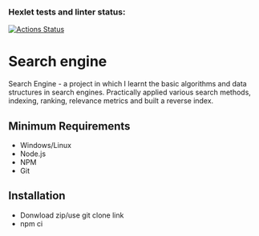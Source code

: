 ### Hexlet tests and linter status:
[![Actions Status](https://github.com/peperopuripuri/algorithms-project-69/actions/workflows/hexlet-check.yml/badge.svg)](https://github.com/peperopuripuri/algorithms-project-69/actions)

# Search engine

Search Engine - a project in which I learnt the basic algorithms and data structures in search engines. Practically applied various search methods, indexing, ranking, relevance metrics and built a reverse index.

## Minimum Requirements

- Windows/Linux
- Node.js
- NPM
- Git

## Installation

- Donwload zip/use git clone link
- npm ci
